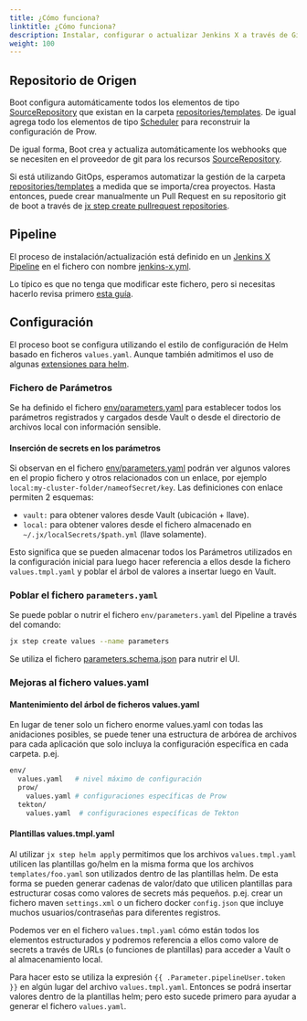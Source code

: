 ```yaml
---
title: ¿Cómo funciona?
linktitle: ¿Cómo funciona?
description: Instalar, configurar o actualizar Jenkins X a través de GitOps y Jenkins X Pipeline
weight: 100
---
```


## Repositorio de Origen

Boot configura automáticamente todos los elementos de tipo [SourceRepository](/docs/reference/components/custom-resources/#sourcerepository) que existan en la carpeta [repositories/templates](https://github.com/jenkins-x/jenkins-x-boot-config/tree/master/repositories/templates). De igual agrega todo los elementos de tipo [Scheduler](/docs/reference/components/custom-resources/#scheduler) para reconstruir la configuración de Prow.

De igual forma, Boot crea y actualiza automáticamente los webhooks que se necesiten en el proveedor de git para los recursos [SourceRepository](/docs/reference/components/custom-resources/#sourcerepository).

Si está utilizando GitOps, esperamos automatizar la gestión de la carpeta [repositories/templates](https://github.com/jenkins-x/jenkins-x-boot-config/tree/master/repositories/templates) a medida que se importa/crea proyectos. Hasta entonces, puede crear manualmente un Pull Request en su repositorio git de boot a través de [jx step create pullrequest repositories](/commands/jx_step_create_pullrequest_repositories/).

## Pipeline

El proceso de instalación/actualización está definido en un [Jenkins X Pipeline](/es/docs/concepts/jenkins-x-pipelines/) en el fichero con nombre [jenkins-x.yml](https://github.com/jenkins-x/jenkins-x-boot-config/blob/master/jenkins-x.yml).

Lo típico es que no tenga que modificar este fichero, pero si necesitas hacerlo revisa primero [esta guía](/es/docs/concepts/jenkins-x-pipelines/#personalizar-el-pipelines).

## Configuración

El proceso boot se configura utilizando el estilo de configuración de Helm basado en ficheros `values.yaml`. Aunque también admitimos el uso de algunas [extensiones para helm](https://github.com/jenkins-x/jx/issues/4328).

### Fichero de Parámetros

Se ha definido el fichero [env/parameters.yaml](https://github.com/jenkins-x/environment-tekton-weasel-dev/blob/master/env/parameters.yaml) para establecer todos los parámetros registrados y cargados desde Vault o desde el directorio de archivos local con información sensible.

#### Inserción de secrets en los parámetros

Si observan en el fichero [env/parameters.yaml](https://github.com/jenkins-x/environment-tekton-weasel-dev/blob/master/env/parameters.yaml) podrán ver algunos valores en el propio fichero y otros relacionados con un enlace, por ejemplo `local:my-cluster-folder/nameofSecret/key`. Las definiciones con enlace permiten 2 esquemas:

* `vault:` para obtener valores desde Vault (ubicación + llave).
* `local:` para obtener valores desde el fichero almacenado en `~/.jx/localSecrets/$path.yml` (llave solamente).

Esto significa que se pueden almacenar todos los Parámetros utilizados en la configuración inicial para luego hacer referencia a ellos desde la fichero `values.tmpl.yaml` y poblar el árbol de valores a insertar luego en Vault.

### Poblar el fichero `parameters.yaml`

Se puede poblar o nutrir el fichero `env/parameters.yaml` del Pipeline a través del comando:

```sh
jx step create values --name parameters
```

Se utiliza el fichero [parameters.schema.json](https://github.com/jenkins-x/jenkins-x-boot-config/blob/master/env/parameters.tmpl.schema.json) para nutrir el UI.

### Mejoras al fichero values.yaml

#### Mantenimiento del árbol de ficheros values.yaml

En lugar de tener solo un fichero enorme values.yaml con todas las anidaciones posibles, se puede tener una estructura de arbórea de archivos para cada aplicación que solo incluya la configuración específica en cada carpeta. p.ej.

```sh
env/
  values.yaml   # nivel máximo de configuración
  prow/
    values.yaml # configuraciones específicas de Prow
  tekton/
    values.yaml  # configuraciones específicas de Tekton
```

#### Plantillas values.tmpl.yaml

Al utilizar `jx step helm apply` permitimos que los archivos `values.tmpl.yaml` utilicen las plantillas go/helm en la misma forma que los archivos `templates/foo.yaml` son utilizados dentro de las plantillas helm. De esta forma se pueden generar cadenas de valor/dato que utilicen plantillas para estructurar cosas como valores de secrets más pequeños. p.ej. crear un fichero maven `settings.xml`  o un fichero docker `config.json` que incluye muchos usuarios/contraseñas para diferentes registros.

Podemos ver en el fichero `values.tmpl.yaml` cómo están todos los elementos estructurados y podremos referencia a ellos como valore de secrets a través de URLs (o funciones de plantillas) para acceder a Vault o al almacenamiento local.

Para hacer esto se utiliza la expresión `{{ .Parameter.pipelineUser.token }}` en algún lugar del archivo `values.tmpl.yaml`. Entonces se podrá insertar valores dentro de la plantillas helm; pero esto sucede primero para ayudar a generar el fichero `values.yaml`.
